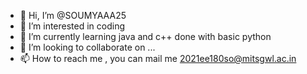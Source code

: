 - 👋 Hi, I’m @SOUMYAAA25
- 👀 I’m interested in coding
- 🌱 I’m currently learning java and c++ done with basic python
- 💞️ I’m looking to collaborate on ...
- 📫 How to reach me , you can mail me 2021ee180so@mitsgwl.ac.in

<!---
SOUMYAAA25/SOUMYAAA25 is a ✨ special ✨ repository because its `README.md` (this file) appears on your GitHub profile.
You can click the Preview link to take a look at your changes.
--->
